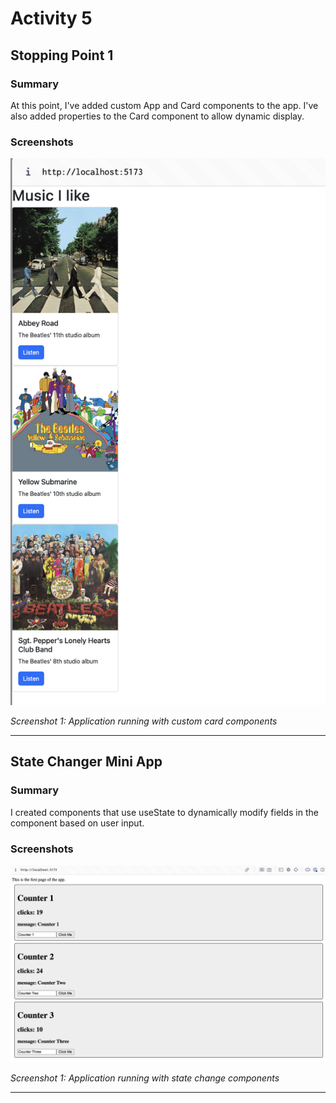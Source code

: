 # Activity 5

## Stopping Point 1

### Summary

At this point, I've added custom App and Card components to the app. I've also added properties to the Card component to allow dynamic display.

### Screenshots

![](screenshots/a5s1.png)

*Screenshot 1: Application running with custom card components*

---

## State Changer Mini App

### Summary

I created components that use useState to dynamically modify fields in the component based on user input.

### Screenshots

![](screenshots/a5s2.png)

*Screenshot 1: Application running with state change components*

---
